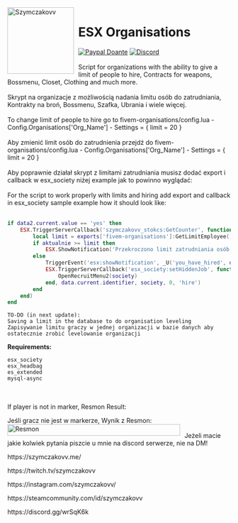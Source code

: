 <img width="150" height="150" align="left" style="float: left; margin: 0 10px 0 0;" alt="Szymczakovv" src="https://i.imgur.com/42AnCgD.jpg">  

# ESX Organisations
[![Paypal Doante](https://img.shields.io/badge/paypal-donate-blue.svg)](https://www.paypal.me/oplatyprimerp)
[![Discord](https://discordapp.com/api/guilds/690686401469087756/embed.png)](https://discord.gg/wrSqK6k)
<br> </br>
Script for organizations with the ability to give a limit of people to hire, Contracts for weapons, Bossmenu, Closet, Clothing and much more.
<br> </br>
Skrypt na organizacje z możliwością nadania limitu osób do zatrudniania, Kontrakty na broń, Bossmenu, Szafka, Ubrania i wiele więcej.
<br> </br>
To change limit of people to hire go to fivem-organisations/config.lua - Config.Organisations['Org_Name'] - Settings = { limit = 20 }
<br> </br>
Aby zmienić limit osób do zatrudnienia przejdź do fivem-organisations/config.lua - Config.Organisations['Org_Name'] - Settings = { limit = 20 }
<br> </br>
Aby poprawnie działał skrypt z limitami zatrudniania musisz dodać export i callback w esx_society niżej example jak to powinno wyglądać:
<br> </br>
For the script to work properly with limits and hiring add export and callback in esx_society sample example how it should look like:
<br> </br>



```lua
if data2.current.value == 'yes' then
	ESX.TriggerServerCallback('szymczakovv_stokcs:GetCounter', function(aktualnie)
		local limit = exports['fivem-organisations']:GetLimitEmployee()
		if aktualnie >= limit then
			ESX.ShowNotification('Przekroczono limit zatrudniania osób. ['..aktualnie..'/'..limit..']')
		else
			TriggerEvent('esx:showNotification', _U('you_have_hired', data.current.name))
			ESX.TriggerServerCallback('esx_society:setHiddenJob', function()
				OpenRecruitMenu2(society)
			end, data.current.identifier, society, 0, 'hire')
		end
	end)
end
```


```
TO-DO (in next update):
Saving a limit in the database to do organisation leveling
Zapisywanie limitu graczy w jednej organizacji w bazie danych aby ostatecznie zrobić levelowanie organizacji
```
**Requirements:**
```
esx_society
esx_headbag
es_extended
mysql-async
```
<br> </br>
If player is not in marker, Resmon Result:
<p></p>
Jeśli gracz nie jest w markerze, Wynik z Resmon:
<img width="390" height="26" align="left" style="float: left; margin: 0 10px 0 0;" alt="Resmon" src="https://i.imgur.com/9d3rCyQ.png">  
<br> </br>
Jeżeli macie jakie kolwiek pytania piszcie u mnie na discord serwerze, nie na DM!

<p></p>
https://szymczakovv.me/
<p></p>
https://twitch.tv/szymczakovv
<p></p>
https://instagram.com/szymczakovv/
<p></p>
https://steamcommunity.com/id/szymczakovv

<p></p>
https://discord.gg/wrSqK6k
